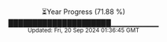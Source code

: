 <p align="center">
⏳Year Progress (71.88 %) <br>
█████████████████████▁▁▁▁▁▁▁▁▁ <br>
<sub>Updated: Fri, 20 Sep 2024 01:36:45 GMT</sub>
</p>

